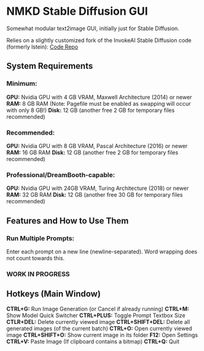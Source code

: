 # NMKD Stable Diffusion GUI
Somewhat modular text2image GUI, initially just for Stable Diffusion.

Relies on a slightly customized fork of the InvokeAI Stable Diffusion code (formerly lstein): [Code Repo](https://github.com/n00mkrad/stable-diffusion-cust/commits/main)



## System Requirements

### Minimum:

**GPU:** Nvidia GPU with 4 GB VRAM, Maxwell Architecture (2014) or newer
**RAM:** 8 GB RAM (Note: Pagefile must be enabled as swapping will occur with only 8 GB!)
**Disk:** 12 GB (another free 2 GB for temporary files recommended)

### Recommended:

**GPU:** Nvidia GPU with 8 GB VRAM, Pascal Architecture (2016) or newer
**RAM:** 16 GB RAM
**Disk:** 12 GB (another free 2 GB for temporary files recommended)

### Professional/DreamBooth-capable:

**GPU:** Nvidia GPU with 24GB VRAM, Turing Architecture (2018) or newer
**RAM:** 32 GB RAM
**Disk:** 12 GB (another free 30 GB for temporary files recommended)

## Features and How to Use Them

### Run Multiple Prompts:

Enter each prompt on a new line (newline-separated). Word wrapping does not count towards this.

### WORK IN PROGRESS

## Hotkeys (Main Window)

**CTRL+G:** Run Image Generation (or Cancel if already running)
**CTRL+M:** Show Model Quick Switcher
**CTRL+PLUS:** Toggle Prompt Textbox Size
**CTLR+DEL:** Delete currently viewed image
**CTRL+SHIFT+DEL:** Delete all generated images (of the current batch)
**CTRL+O:** Open currently viewed image
**CTRL+SHIFT+O:** Show current image in its folder
**F12:** Open Settings
**CTRL+V:** Paste Image (If clipboard contains a bitmap)
**CTRL+Q:** Quit
